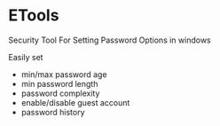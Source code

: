 # ETools
Security Tool For Setting Password Options in windows

Easily set 

  *  min/max password age
  *  min password length
  *  password complexity
  *  enable/disable guest account
  *  password history

